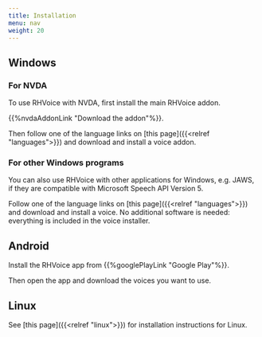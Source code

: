 ```yaml
---
title: Installation
menu: nav
weight: 20
---
```


## Windows

### For NVDA

To use RHVoice with NVDA, first install the main RHVoice addon.

{{%nvdaAddonLink "Download the addon"%}}.

Then follow one of the language links on [this page]({{<relref
"languages">}}) and download and install a voice addon.

### For other Windows programs

You can also use RHVoice with other applications for Windows, e.g.
JAWS, if they are compatible with Microsoft Speech API Version 5.

Follow one of the language links on [this page]({{<relref
"languages">}}) and download and install a voice. No additional
software is needed: everything is included in the voice installer.

## Android

Install the RHVoice app from {{%googlePlayLink "Google Play"%}}.

Then open the app and download the voices you want to use.

## Linux

See [this page]({{<relref "linux">}}) for installation instructions for Linux.
